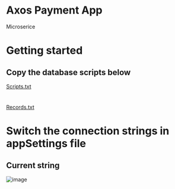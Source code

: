 # Axos Payment App
Microserice

# Getting started
## Copy the database scripts below

[Scripts.txt](https://github.com/Carlos94-wq/Payments/files/10529277/Scripts.txt)
#
[Records.txt](https://github.com/Carlos94-wq/Payments/files/10529278/Records.txt)

									
# Switch the connection strings in appSettings file
## Current string
 ![image](https://user-images.githubusercontent.com/52724854/215151809-1a39cae3-6737-4089-bad2-af1e1436b9ab.png)

                  
                  
                  
											    
